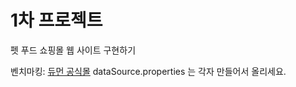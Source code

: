 # 1차 프로젝트

펫 푸드 쇼핑몰 웹 사이트 구현하기

벤치마킹: [듀먼 공식몰](https://www.dhuman.co.kr/)
dataSource.properties 는 각자 만들어서 올리세요.

